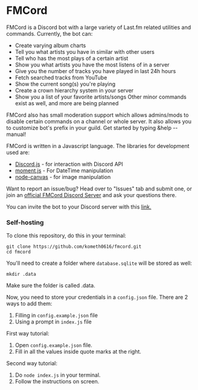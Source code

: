 # FMCord

FMCord is a Discord bot with a large variety of Last.fm related utilities and commands. Currently, the bot can:

- Create varying album charts
- Tell you what artists you have in similar with other users
- Tell who has the most plays of a certain artist
- Show you what artists you have the most listens of in a server
- Give you the number of tracks you have played in last 24h hours
- Fetch searched tracks from YouTube
- Show the current song(s) you're playing
- Create a crown hierarchy system in your server
- Show you a list of your favorite artists/songs
Other minor commands exist as well, and more are being planned

FMCord also has small moderation support which allows admins/mods to disable certain commands on a channel or whole server. It also allows you to customize bot's prefix in your guild. Get started by typing &help --manual!

FMCord is written in a Javascript language. The libraries for development used are:
- [Discord.js](https://discord.js.org/) - for interaction with Discord API
- [moment.js](https://momentjs.com) - For DateTime manipulation
- [node-canvas](https://www.npmjs.com/package/canvas) - for image manipulation

Want to report an issue/bug? Head over to "Issues" tab and submit one, or join an [official FMCord Discord Server](https://discord.gg/BrJ6zEk) and ask your questions there.

You can invite the bot to your Discord server with this [link.](https://discordbots.org/bot/521041865999515650)

### Self-hosting

To clone this repository, do this in your terminal:
```
git clone https://github.com/kometh0616/fmcord.git
cd fmcord
```

You'll need to create a folder where `database.sqlite` will be stored as well:
```
mkdir .data
```
Make sure the folder is called .data.

Now, you need to store your credentials in a `config.json` file. There are 2 ways to add them:
1. Filling in `config.example.json` file
2. Using a prompt in `index.js` file

First way tutorial:
1. Open `config.example.json` file.
2. Fill in all the values inside quote marks at the right.

Second way tutorial:
1. Do `node index.js` in your terminal.
2. Follow the instructions on screen.
